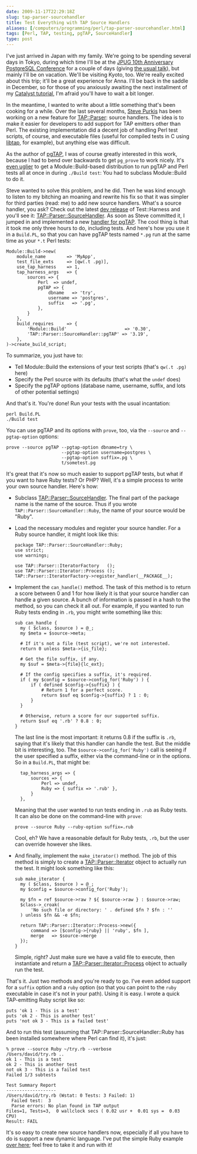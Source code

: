 ```yaml
--- 
date: 2009-11-17T22:29:18Z
slug: tap-parser-sourcehandler
title: Test Everything with TAP Source Handlers
aliases: [/computers/programming/perl/tap-parser-sourcehandler.html]
tags: [Perl, TAP, testing, pgTAP, SourceHandler]
type: post
---
```


I've just arrived in Japan with my family. We're going to be spending several
days in Tokyo, during which time I'll be at the [JPUG 10th Anniversary
PostgreSQL Conference] for a couple of days (giving [the usual talk]), but
mainly I'll be on vacation. We'll be visiting Kyoto, too. We're really excited
about this trip; it'll be a great experience for Anna. I'll be back in the
saddle in December, so for those of you anxiously awaiting the next installment
of my [Catalyst tutorial], I'm afraid you'll have to wait a bit longer.

In the meantime, I wanted to write about a little something that's been cooking
for a while. Over the last several months, [Steve Purkis] has been working on a
new feature for [TAP::Parser][]: source handlers. The idea is to make it easier
for developers to add support for TAP emitters other than Perl. The existing
implementation did a decent job of handling Perl test scripts, of course, and
executable files (useful for compiled tests in C using [libtap], for example),
but anything else was difficult.

As the author of [pgTAP], I was of course greatly interested in this work,
because I had to bend over backwards to get `pg_prove` to work nicely. It's
[even uglier] to get a Module::Build-based distribution to run pgTAP and Perl
tests all at once in during `./Build test`: You had to subclass Module::Build to
do it.

Steve wanted to solve this problem, and he did. Then he was kind enough to
listen to my bitching an moaning and rewrite his fix so that it was simpler for
third parties (read: me) to add new source handlers. What's a source handler,
you ask? Check out the latest [dev release] of Test::Harness and you'll see it:
[TAP::Parser::SourceHandler]. As soon as Steve committed it, I jumped in and
implemented a new [handler for pgTAP]. The cool thing is that it took me only
three hours to do, including tests. And here's how you use it in a `Build.PL`,
so that you can have pgTAP tests named `*.pg` run at the same time as your `*.t`
Perl tests:

    Module::Build->new(
        module_name        => 'MyApp',
        test_file_exts     => [qw(.t .pg)],
        use_tap_harness    => 1,
        tap_harness_args   => {
            sources => {
                Perl  => undef,
                pgTAP => {
                    dbname   => 'try',
                    username => 'postgres',
                    suffix   => '.pg',
                },
            }
        },
        build_requires     => {
            'Module::Build'                      => '0.30',
            'TAP::Parser::SourceHandler::pgTAP' => '3.19',
        },
    )->create_build_script;

To summarize, you just have to:

-   Tell Module::Build the extensions of your test scripts (that's `qw(.t .pg)`
    here)
-   Specify the Perl source with its defaults (that's what the `undef` does)
-   Specify the pgTAP options (database name, username, suffix, and lots of
    other potential settings)

And that's it. You're done! Run your tests with the usual incantation:

    perl Build.PL
    ./Build test

You can use pgTAP and its options with `prove`, too, via the `--source` and
`--pgtap-option` options:

    prove --source pgTAP --pgtap-option dbname=try \
                         --pgtap-option username=postgres \
                         --pgtap-option suffix=.pg \
                         t/sometest.pg

It's great that it's now so much easier to support pgTAP tests, but what if you
want to have Ruby tests? Or PHP? Well, it's a simple process to write your own
source handler. Here's how:

-   Subclass [TAP::Parser::SourceHandler]. The final part of the package name is
    the name of the source. Thus if you wrote
    `TAP::Parser::SourceHandler::Ruby`, the name of your source would be "Ruby".

-   Load the necessary modules and register your source handler. For a Ruby
    source handler, it might look like this:

        package TAP::Parser::SourceHandler::Ruby;
        use strict;
        use warnings;

        use TAP::Parser::IteratorFactory   ();
        use TAP::Parser::Iterator::Process ();
        TAP::Parser::IteratorFactory->register_handler(__PACKAGE__);

-   Implement the `can_handle()` method. The task of this method is to return a
    score between 0 and 1 for how likely it is that your source handler can
    handle a given source. A bunch of information is passed in a hash to the
    method, so you can check it all out. For example, if you wanted to run Ruby
    tests ending in `.rb`, you might write something like this:

        sub can_handle {
          my ( $class, $source ) = @_;
          my $meta = $source->meta;

          # If it's not a file (test script), we're not interested.
          return 0 unless $meta->{is_file};

          # Get the file suffix, if any.
          my $suf = $meta->{file}{lc_ext};

          # If the config specifies a suffix, it's required.
          if ( my $config = $source->config_for('Ruby') ) {
              if ( defined $config->{suffix} ) {
                  # Return 1 for a perfect score.
                  return $suf eq $config->{suffix} ? 1 : 0;
              }
          }

          # Otherwise, return a score for our supported suffix.
          return $suf eq '.rb' ? 0.8 : 0;
        }

    The last line is the most important: it returns 0.8 if the suffix is `.rb`,
    saying that it's likely that this handler can handle the test. But the
    middle bit is interesting, too. The `$source->config_for('Ruby')` call is
    seeing if the user specified a suffix, either via the command-line or in the
    options. So in a `Build.PL`, that might be:

          tap_harness_args => {
              sources => {
                  Perl => undef,
                  Ruby => { suffix => '.rub' },
              }
          },

    Meaning that the user wanted to run tests ending in `.rub` as Ruby tests. It
    can also be done on the command-line with `prove`:

        prove --source Ruby --ruby-option suffix=.rub

    Cool, eh? We have a reasonable default for Ruby tests, `.rb`, but the user
    can override however she likes.

-   And finally, implement the `make_iterator()` method. The job of this method
    is simply to create a [TAP::Parser::Iterator] object to actually run the
    test. It might look something like this:

        sub make_iterator {
          my ( $class, $source ) = @_;
          my $config = $source->config_for('Ruby');

          my $fn = ref $source->raw ? ${ $source->raw } : $source->raw;
          $class->_croak(
              'No such file or directory: ' . defined $fn ? $fn : ''
          ) unless $fn && -e $fn;

          return TAP::Parser::Iterator::Process->new({
              command => [$config->{ruby} || 'ruby', $fn ],
              merge   => $source->merge
          });
        }

    Simple, right? Just make sure we have a valid file to execute, then
    instantiate and return a [TAP::Parser::Iterator::Process] object to actually
    run the test.

That's it. Just two methods and you're ready to go. I've even added support for
a `suffix` option and a `ruby` option (so that you can point to the `ruby`
executable in case it's not in your path). Using it is easy. I wrote a quick
TAP-emitting Ruby script like so:

    puts 'ok 1 - This is a test'
    puts 'ok 2 - This is another test'
    puts 'not ok 3 - This is a failed test'

And to run this test (assuming that TAP::Parser::SourceHandler::Ruby has been
installed somewhere where Perl can find it), it's just:

    % prove --source Ruby ~/try.rb --verbose
    /Users/david/try.rb .. 
    ok 1 - This is a test
    ok 2 - This is another test
    not ok 3 - This is a failed test
    Failed 1/3 subtests 

    Test Summary Report
    -------------------
    /Users/david/try.rb (Wstat: 0 Tests: 3 Failed: 1)
      Failed test:  3
      Parse errors: No plan found in TAP output
    Files=1, Tests=3,  0 wallclock secs ( 0.02 usr +  0.01 sys =  0.03 CPU)
    Result: FAIL

It's so easy to create new source handlers now, especially if all you have to do
is support a new dynamic language. I've put the simple Ruby example [over here];
feel free to take it and run with it!

  [JPUG 10th Anniversary PostgreSQL Conference]: http://www.postgresql.jp/events/pgcon09j/e/
  [the usual talk]: http://www.postgresql.jp/events/pgcon09j/e/program_2#7
    "Unit Test your Database!"
  [Catalyst tutorial]: /computers/programming/perl/catalyst
  [Steve Purkis]: http://www.spurkis.org/
  [TAP::Parser]: http://search.cpan.org/dist/Test-Harness/
    "Test::Harness (with TAP:Parser) on CPAN"
  [libtap]: http://code.google.com/p/libperl/wiki/Libtap
  [pgTAP]: http://pgtap.projects.postgresql.org/
  [even uglier]: http://pgtap.projects.postgresql.org/integration.html#perl
  [dev release]: http://search.cpan.org/dist/Test-Harness/
    "Test::Harness on CPAN"
  [TAP::Parser::SourceHandler]: http://search.cpan.org/perldoc?TAP::Parser::SourceHandler
  [handler for pgTAP]: http://search.cpan.org/perldoc?TAP::Parser::SourceHandler::pgTAP
  [TAP::Parser::Iterator]: http://search.cpan.org/perldoc?TAP::Parser::Iterator
  [TAP::Parser::Iterator::Process]: http://search.cpan.org/perldoc?TAP::Parser::Iterator::Process
    "TAP::Parser::Iterator::Process on CPAN"
  [over here]: /code/TAP-Parser-SourceHandler-Ruby.pm
